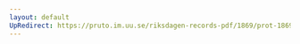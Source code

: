 ```yaml
---
layout: default
UpRedirect: https://pruto.im.uu.se/riksdagen-records-pdf/1869/prot-1869--fk--306/prot-1869--fk--306_007.pdf
---
```

